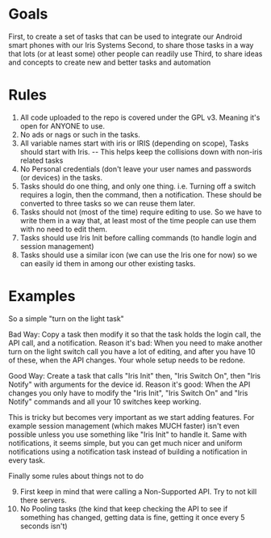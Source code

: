 Goals
======

First, to create a set of tasks that can be used to integrate our Android smart phones with our Iris Systems
Second, to share those tasks in a way that lots (or at least some) other people can readily use
Third, to share ideas and concepts to create new and better tasks and automation
 
Rules
======

1. All code uploaded to the repo is covered under the GPL v3. Meaning it's open for ANYONE to use. 
2. No ads or nags or such in the tasks.
3. All variable names start with iris or IRIS (depending on scope), Tasks should start with Iris. -- This helps keep the collisions down with non-iris related tasks
4. No Personal credentials (don't leave your user names and passwords (or devices) in the tasks.
5. Tasks should do one thing, and only one thing. i.e. Turning off a switch requires a login, then the command, then a notification. These should be converted to three tasks so we can reuse them later.
6. Tasks should not (most of the time) require editing to use. So we have to write them in a way that, at least most of the time people can use them with no need to edit them. 
7. Tasks should use Iris Init before calling commands (to handle login and session management)
8. Tasks should use a similar icon (we can use the Iris one for now) so we can easily id them in among our other existing tasks. 
 
Examples
========
 
So a simple "turn on the light task"
 
Bad Way: Copy a task then modify it so that the task holds the login call, the API call, and a notification. 
Reason it's bad: When you need to make another turn on the light switch call you have a lot of editing, and after you have 10 of these, when the API changes. Your whole setup needs to be redone.
 
Good Way: Create a task that calls "Iris Init" then, "Iris Switch On", then "Iris Notify" with arguments for the device id.
Reason it's good: When the API changes you only have to modify the "Iris Init", "Iris Switch On" and "Iris Notify" commands and all your 10 switches keep working.
 
This is tricky but becomes very important as we start adding features. For example session management (which makes MUCH faster) isn't even possible unless you use something like "Iris Init" to handle it. Same with notifications, it seems simple, but you can get much nicer and uniform notifications using a notification task instead of building a notification in every task.
 
Finally some rules about things not to do
 
9. First keep in mind that were calling a Non-Supported API. Try to not kill there servers.
10. No Pooling tasks (the kind that keep checking the API to see if something has changed, getting data is fine, getting it once every 5 seconds isn't)
